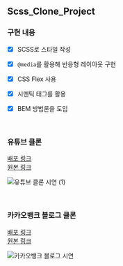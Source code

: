 ## Scss_Clone_Project

### 구현 내용

- [x] SCSS로 스타일 작성
- [x] `@media`를 활용해 반응형 레이아웃 구현
- [x] CSS Flex 사용
- [x] 시멘틱 태그를 활용
- [x] BEM 방법론을 도입


</br>

### 유튜브 클론 
[배포 링크](youtube-clone-ochre.vercel.app)  
[원본 링크](https://www.youtube.com/)

![유튜브 클론 시연 (1)](https://user-images.githubusercontent.com/81611808/135030934-70d3ea5f-67d7-4a2a-9f02-b57b80483f2f.gif)

</br>

### 카카오뱅크 블로그 클론
[배포 링크](kakaobank-blog-clone.vercel.app)  
[원본 링크](https://blog.kakaobank.com/)

![카카오뱅크 블로그 시연](https://user-images.githubusercontent.com/81611808/135030318-9ff8c02a-37e6-44c0-84b0-2b404ace0589.gif)



